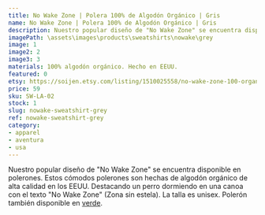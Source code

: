 ```yaml
---
title: No Wake Zone | Polera 100% de Algodón Orgánico | Gris
name: No Wake Zone | Polera 100% de Algodón Orgánico | Gris
description: Nuestro popular diseño de "No Wake Zone" se encuentra disponible en polerones. Estos cómodos polerones son hechas de algodón orgánico de alta calidad en los EEUU. Destacando un perro dormiendo en una canoa con el texto "No Wake Zone" (Zona sin estela).
imagePath: \assets\images\products\sweatshirts\nowake\grey
image: 1
image2: 2
image3: 3
materials: 100% algodón orgánico. Hecho en EEUU.
featured: 0
etsy: https://soijen.etsy.com/listing/1510025558/no-wake-zone-100-organic-cotton-unisex?utm_source=Copy&utm_medium=ListingManager&utm_campaign=Share&utm_term=so.lmsm&share_time=1695261099604
price: 59
sku: SW-LA-02
stock: 1
slug: nowake-sweatshirt-grey
ref: nowake-sweatshirt-grey
category:
- apparel
- aventura
- usa
---
```

Nuestro popular diseño de "No Wake Zone" se encuentra disponible en polerones. Estos cómodos polerones son hechas de algodón orgánico de alta calidad en los EEUU. Destacando un perro dormiendo en una canoa con el texto "No Wake Zone" (Zona sin estela). La talla es unisex. Polerón también disponible en <a href="/es/products/nowake-sweatshirt-moss" title="No Wake Zone | Polerón 100% de Algodón Orgánico | Verde">verde</a>.
